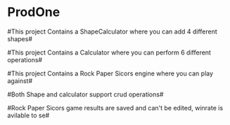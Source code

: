 ﻿# ProdOne
#This project Contains a ShapeCalculator where you can add 4 different shapes#

#This project Contains a Calculator where you can perform 6 different operations#

#This project Contains a Rock Paper Sicors engine where you can play against#

#Both Shape and calculator support crud operations#

#Rock Paper Sicors game results are saved and can't be edited, winrate is avilable to se#


